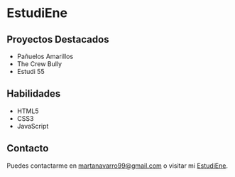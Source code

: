 # EstudiEne

## Proyectos Destacados

- Pañuelos Amarillos
- The Crew Bully
- Estudi 55

## Habilidades

- HTML5
- CSS3
- JavaScript


## Contacto

Puedes contactarme en [martanavarro99@gmail.com](mailto:martanavarro99@gmail.com) o visitar mi [EstudiEne](#www.martaene.com).
